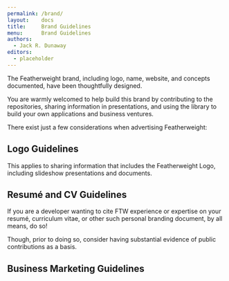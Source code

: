 ```yaml
---
permalink: /brand/
layout:    docs
title:     Brand Guidelines
menu:      Brand Guidelines
authors:
  - Jack R. Dunaway
editors:
  - placeholder
---
```


The Featherweight brand, including logo, name, website, and concepts
documented, have been thoughtfully designed.

You are warmly welcomed to help build this brand by contributing
to the repositories, sharing information in presentations, and using
the library to build your own applications and business ventures.

There exist just a few considerations when advertising Featherweight:

## Logo Guidelines

This applies to sharing information that includes the Featherweight
Logo, including slideshow presentations and documents.

## Resumé and CV Guidelines

If you are a developer wanting to cite FTW experience or expertise
on your resumé, curriculum vitae, or other such personal branding
document, by all means, do so!

Though, prior to doing so, consider having substantial evidence of
public contributions as a basis.

## Business Marketing Guidelines
